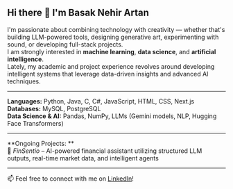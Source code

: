 ## Hi there 👋 I'm Basak Nehir Artan

I'm passionate about combining technology with creativity — whether that's building LLM-powered tools, designing generative art, experimenting with sound, or developing full-stack projects.  
I am strongly interested in **machine learning**, **data science**, and **artificial intelligence**.  
Lately, my academic and project experience revolves around developing intelligent systems that leverage data-driven insights and advanced AI techniques.  

---

**Languages:** Python, Java, C, C#, JavaScript, HTML, CSS, Next.js  
**Databases:** MySQL, PostgreSQL  
**Data Science & AI:** Pandas, NumPy, LLMs (Gemini models, NLP, Hugging Face Transformers)  

---

**Ongoing Projects: **  
🔹 *FinSentio* – AI-powered financial assistant utilizing structured LLM outputs, real-time market data, and intelligent agents  

---

📫 Feel free to connect with me on [LinkedIn]([your-link-here](https://www.linkedin.com/in/basaknehirartan/))!


